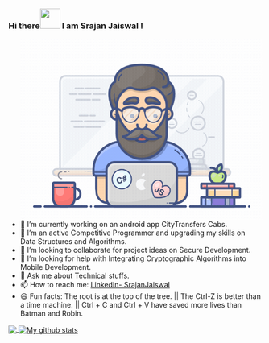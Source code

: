 ### Hi there<img src="https://media.tenor.com/images/3b388fe03da271d2674faf85eb7c3fcd/tenor.gif" width=40 height=40 />  I am Srajan Jaiswal !

<img align="right" alt="GIF" src="https://github.com/Harshit564/Harshit564/blob/master/images/dev.gif" width="480"/>

- 🔭 I’m currently working on an android app CityTransfers Cabs.
- 🌱 I’m an active Competitive Programmer and upgrading my skills on Data Structures and Algorithms.
- 👯 I’m looking to collaborate for project ideas on Secure Development.
- 🤔 I’m looking for help with Integrating Cryptographic Algorithms into Mobile Development.
- 💬 Ask me about Technical stuffs.
- 📫 How to reach me: [LinkedIn- SrajanJaiswal](https://www.linkedin.com/in/srajan-jaiswal-28a66b190/)  
- 😄 Fun facts: The root is at the top of the tree. ||  The Ctrl-Z is better than a time machine. || Ctrl + C and Ctrl + V have saved more lives than Batman and Robin.

 
 
 
 
 
 <a href="https://github.com/Srajan-Jaiswal">
  <img align="center" src="https://github-readme-stats.vercel.app/api/top-langs/?username=Srajan-Jaiswal&theme=light&hide_langs_below=1" />
</a>
<a href="https://github.com/Srajan-Jaiswal">
 <img align="center" src="https://github-readme-stats.vercel.app/api?username=Srajan-Jaiswal&show_icons=true&theme=light&line_height=27" alt="My github stats"/>
</a>


